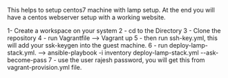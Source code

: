 This helps to setup centos7 machine with lamp setup. At the end you will have a centos webserver setup with a working website.

1- Create a workspace on your system
2 - cd to the Directory
3 - Clone the repository
4 - run Vagrantfile --> Vagrant up
5 - then run ssh-key.yml, this will add your ssk-keygen into the guest machine.
6 - run deploy-lamp-stack.yml. --> ansible-playbook -i inventory deploy-lamp-stack.yml --ask-become-pass
7 - use the user rajesh password, you will get this from vagrant-provision.yml file.
